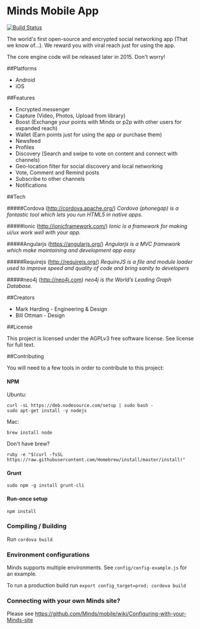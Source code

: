 Minds Mobile App
======

[![Build Status](https://travis-ci.org/Minds/mobile.svg?branch=master)](https://travis-ci.org/Minds/mobile)

The world's first open-source and encrypted social networking app (That we know of...). We reward you with viral reach just for using the app.

The core engine code will be released later in 2015. Don't worry! 

##Platforms
- Android
- iOS


##Features

- Encrypted messenger
- Capture (Video, Photos, Upload from library)
- Boost (Exchange your points with Minds or p2p with other users for expanded reach) 
- Wallet (Earn points just for using the app or purchase them)
- Newsfeed 
- Profiles
- Discovery (Search and swipe to vote on content and connect with channels)
- Geo-location filter for social discovery and local networking
- Vote, Comment and Remind posts
- Subscribe to other channels
- Notifications

##Tech

#####Cordova (http://cordova.apache.org/)
_Cordova (phonegap) is a fantastic tool which lets you run HTML5 in native apps._

#####Ionic (http://ionicframework.com/)
_Ionic is a framework for making ui/ux work well with your app._

#####Angularjs (https://angularjs.org/)
_Angularjs is a MVC framework which make maintaining and development app easy_

#####Requirejs (http://requirejs.org/)
_RequireJS is a file and module loader used to improve speed and quality of code and bring sanity to developers_

#####neo4j (http://neo4j.com)
_neo4j is the World’s Leading Graph Database._

##Creators

- Mark Harding - Engineering & Design 
- Bill Ottman - Design

##License

This project is licensed under the AGPLv3 free software license. See license for full text. 

##Contributing

You will need to a few tools in order to contribute to this project:

#### NPM

Ubuntu:
```
curl -sL https://deb.nodesource.com/setup | sudo bash -
sudo apt-get install -y nodejs
```

Mac:
```
brew install node
```
Don't have brew?
```
ruby -e "$(curl -fsSL https://raw.githubusercontent.com/Homebrew/install/master/install)"
```

#### Grunt
```
sudo npm -g install grunt-cli
```

#### Run-once setup

```
npm install
```

### Compiling / Building

Run `cordova build`

### Environment configurations

Minds supports multiple environments. See `config/config-example.js` for an example. 

To run a production build run `export config_target=prod; cordova build`

### Connecting with your own Minds site?

Please see https://github.com/Minds/mobile/wiki/Configuring-with-your-Minds-site
